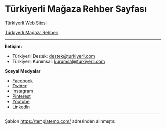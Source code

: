 # Türkiyerli Mağaza Rehber Sayfası 



[Türkiyerli Web Sitesi](https://www.turkiyerli.com/)

[Türkiyerli Mağaza Rehberi](https://www.turkiyerli.github.io/)

---

**İletişim:**

- Türkiyerli Destek: destek@turkiyerli.com
- Türkiyerli Kurumsal: kurumsal@turkiyerli.com


**Sosyal Medyalar:**

- [Facebook](https://www.facebook.com/turkiyerli)
- [Twitter](https://twitter.com/turkiyerli)
- [Instagram](https://www.instagram.com/turkiyerli_resmi/)
- [Pinterest](https://tr.pinterest.com/turkiyerli/)
- [Youtube](https://www.youtube.com/channel/UCGL7lZ9cTE8ireayRRiWTjQ)
- [Linkedln](https://www.linkedin.com/company/turkiyerli)

---

Şablon https://templatemo.com/ adresinden alınmıştır.
